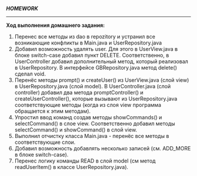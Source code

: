 ***HOMEWORK***
___
**Ход выполнения домашнего задания:**

1. Перенес все методы из dao в repozitory и устранил все возникающие конфликты в Main.java и UserRepository.java
2. Добавил возможность удалять user. Для этого в UserView.java в блоке switch-case добавил пункт DELETE. Соответственно, в UserController добавил дополнительный метод, который реализовал в UserRepository. В интерфейсе GBRepository.java метод delete() сделал void.
3. Перенёс методы prompt() и createUser() из UserView.java (слой view) в UserRepository.java (слой model). В UserController.java (слой controller) добавил два метода promptController() и createUserController(), которые вызывают из UserRepository.java соответствующие методы (когда из слоя view программа обращается к этим методам).
4. Упростил ввод команд создав методы showCommands() и selectCommand() в слое view. Соответственно добавил методы selectCommand() и showCommand() в слой view.
5. Выполнил отчистку класса Main.java - перенёс все методы в соответствующие слои.
6. Добавил возможность добавлять несколько записей (см. ADD_MORE в блоке switch-case).
7. Перенес логику команды READ в слой model (см метод readUserItem() в классе UserRepository.java).